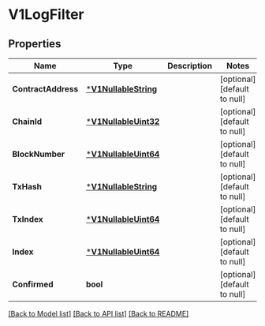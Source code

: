 # V1LogFilter

## Properties
Name | Type | Description | Notes
------------ | ------------- | ------------- | -------------
**ContractAddress** | [***V1NullableString**](v1NullableString.md) |  | [optional] [default to null]
**ChainId** | [***V1NullableUint32**](v1NullableUint32.md) |  | [optional] [default to null]
**BlockNumber** | [***V1NullableUint64**](v1NullableUint64.md) |  | [optional] [default to null]
**TxHash** | [***V1NullableString**](v1NullableString.md) |  | [optional] [default to null]
**TxIndex** | [***V1NullableUint64**](v1NullableUint64.md) |  | [optional] [default to null]
**Index** | [***V1NullableUint64**](v1NullableUint64.md) |  | [optional] [default to null]
**Confirmed** | **bool** |  | [optional] [default to null]

[[Back to Model list]](../README.md#documentation-for-models) [[Back to API list]](../README.md#documentation-for-api-endpoints) [[Back to README]](../README.md)

